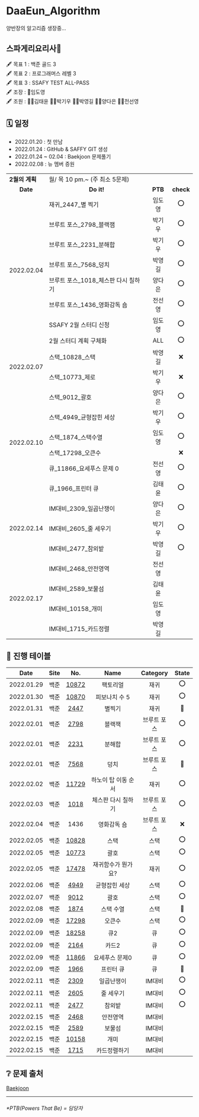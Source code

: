 DaaEun_Algorithm
===
양반장의 알고리즘 생장중...


## 스파게리요리사🍝  
🖋 목표 1 : 백준 골드 3   
🖋 목표 2 : 프로그래머스 레벨 3   
🖋 목표 3 : SSAFY TEST ALL-PASS   
🖋 조장 : 🤴임도영    
🖋 조원 : 👨‍💻김태윤 👨‍💻박기우 👨‍💻박영길 👩‍💻양다은 👩‍💻전선영   


## 🗓 일정 
- 2022.01.20 : 첫 만남
- 2022.01.24 : GitHub & SAFFY GIT 생성 
- 2022.01.24 ~ 02.04 : Baekjoon 문제풀기
- 2022.02.08 : 뉴 멤버 증원

<table>
  <tr>
    <td colspan="1"><b>2월의 계획</b></td>
     <td colspan="3">월/ 목 10 pm.~ (주 최소 5문제) </td>
  </tr>
  <tr align="center">
    <td><b>Date</b></td>
    <td><b>Do it!</b></td>
    <td><b>PTB</b></td>
    <td><b>check</b></td>
  </tr>
  <tr align="center">
    <td rowspan="8" >2022.02.04</td>
    <td align="left">재귀_2447_별 찍기</td>
    <td>임도영</td>
    <td>⭕️</td>
  </tr>
  <tr align="center">
    <td align="left">브루트 포스_2798_블랙잼</td>
    <td>박기우</td>
    <td>⭕️</td>
  </tr>
  <tr align="center">
    <td align="left">브루트 포스_2231_분해합</td>
    <td>박기우</td>
    <td>⭕️</td>
  </tr>
  <tr align="center">
    <td align="left">브루트 포스_7568_덩치</td>
    <td>박영길</td>
    <td>⭕️</td>
  </tr>
  <tr align="center">
    <td align="left">브루트 포스_1018_체스판 다시 칠하기</td>
    <td>양다은</td>
    <td>⭕️</td>
  </tr>
  <tr align="center">
    <td align="left">브루트 포스_1436_영화감독 숌</td>
    <td>전선영</td>
    <td>⭕️</td>
  </tr>
  <tr align="center">
    <td align="left">SSAFY 2월 스터디 신청</td>
    <td>임도영</td>
    <td>⭕️</td>
  </tr>
  <tr align="center">
    <td align="left">2월 스터디 계획 구체화</td>
    <td>ALL</td>
    <td>⭕️</td>
  </tr>
  <tr align="center">
    <td rowspan="2" >2022.02.07</td>
    <td align="left">스택_10828_스택</td>
    <td>박영길</td>
    <td>❌</td>
  </tr>
  <tr align="center">
    <td align="left">스택_10773_제로</td>
    <td>박기우</td>
    <td>❌</td>
  </tr>
  <tr align="center">
    <td rowspan="6" >2022.02.10</td>
    <td align="left">스택_9012_괄호</td>
    <td>양다은</td>
    <td>⭕️</td>
  </tr>
   <tr align="center">
    <td align="left">스택_4949_균형잡힌 세상</td>
    <td>박기우</td>
    <td>⭕️</td>
  </tr>
  <tr align="center">
    <td align="left">스택_1874_스택수열</td>
    <td>임도영</td>
    <td>⭕️</td>
  </tr>
  <tr align="center">
    <td align="left">스택_17298_오큰수</td>
    <td></td>
    <td>❌</td>
  </tr>
  <tr align="center">
    <td align="left">큐_11866_요세푸스 문제 0</td>
    <td>전선영</td>
    <td>⭕️</td>
  </tr>
  <tr align="center">
    <td align="left">큐_1966_프린터 큐</td>
    <td>김태윤</td>
    <td>⭕️</td>
  </tr>
  <tr align="center">
    <td rowspan="3" >2022.02.14</td>
    <td align="left">IM대비_2309_일곱난쟁이</td>
    <td>양다은</td>
    <td>⭕️</td>
  </tr>
   <tr align="center">
    <td align="left">IM대비_2605_줄 세우기</td>
    <td>박기우</td>
    <td>⭕️</td>
  </tr>
  <tr align="center">
    <td align="left">IM대비_2477_참외밭</td>
    <td>박영길</td>
    <td>⭕️</td>
  </tr>
  <tr align="center">
    <td rowspan="4" >2022.02.17</td>
    <td align="left">IM대비_2468_안전영역</td>
    <td>전선영</td>
    <td></td>
  </tr>
   <tr align="center">
    <td align="left">IM대비_2589_보물섬</td>
    <td>김태윤</td>
    <td></td>
  </tr>
  <tr align="center">
    <td align="left">IM대비_10158_개미</td>
    <td>임도영</td>
    <td></td>
  </tr>
  <tr align="center">
    <td align="left">IM대비_1715_카드정렬</td>
    <td>박영길</td>
    <td></td>
  </tr>
</table>


## 🚥 진행 테이블
|Date|Site|No.|Name|Category|State|
|:-:|:-:|:-:|:-:|:-:|:-:|
|2022.01.29|백준|[10872](https://github.com/Java-3-0/DaaEun_Algorithm/tree/main/workspace/bj_10872/src)|팩토리얼|재귀|⭕️|
|2022.01.30|백준|[10870](https://github.com/Java-3-0/DaaEun_Algorithm/tree/main/workspace/bj_10870/src)|피보나치 수 5|재귀|⭕️|
|2022.01.31|백준|[2447](https://github.com/Java-3-0/DaaEun_Algorithm/tree/main/workspace/bj_2447/src)|별찍기|재귀|💢|
|2022.02.01|백준|[2798](https://github.com/Java-3-0/DaaEun_Algorithm/tree/main/workspace/bj_2798/src)|블랙잭|브루트 포스|⭕️|
|2022.02.01|백준|[2231](https://github.com/Java-3-0/DaaEun_Algorithm/tree/main/workspace/bj_2231/src)|분해합|브루트 포스|⭕️|
|2022.02.01|백준|[7568](https://github.com/Java-3-0/DaaEun_Algorithm/tree/main/workspace/bj_7568/src)|덩치|브루트 포스|💢|
|2022.02.02|백준|[11729](https://github.com/Java-3-0/DaaEun_Algorithm/tree/main/workspace/bj_11729/src)|하노이 탑 이동 순서|재귀|⭕️|
|2022.02.03|백준|[1018](https://github.com/Java-3-0/DaaEun_Algorithm/tree/main/workspace/bj_1018/src)|체스판 다시 칠하기|브루트 포스|⭕️|
|2022.02.04|백준|1436|영화감독 숌|브루트 포스|❌|
|2022.02.05|백준|[10828](https://github.com/Java-3-0/DaaEun_Algorithm/tree/main/workspace/bj_10828/src)|스택|스택|⭕️|
|2022.02.05|백준|[10773](https://github.com/Java-3-0/DaaEun_Algorithm/tree/main/workspace/bj_10773/src)|괄호|스택|⭕️|
|2022.02.05|백준|[17478](https://github.com/DaaEun/JavaWorkspace/tree/main/bj_17478/src)|재귀함수가 뭔가요?|재귀|⭕️|
|2022.02.06|백준|[4949](https://github.com/Java-3-0/DaaEun_Algorithm/tree/main/workspace/bj_4949/src)|균형잡힌 세상|스택|⭕️|
|2022.02.07|백준|[9012](https://github.com/Java-3-0/DaaEun_Algorithm/tree/main/workspace/bj_9012/src)|괄호|스택|⭕️|
|2022.02.08|백준|[1874](https://github.com/Java-3-0/DaaEun_Algorithm/tree/main/workspace/bj_1874/src)|스택 수열|스택|💢|
|2022.02.09|백준|[17298](https://github.com/Java-3-0/DaaEun_Algorithm/tree/main/workspace/bj_17298/src)|오큰수|스택|⭕️|
|2022.02.09|백준|[18258](https://github.com/Java-3-0/DaaEun_Algorithm/tree/main/workspace/bj_18258/src)|큐2|큐|⭕️|
|2022.02.09|백준|[2164](https://github.com/Java-3-0/DaaEun_Algorithm/tree/main/workspace/bj_2164/src)|카드2|큐|⭕️|
|2022.02.09|백준|[11866](https://github.com/Java-3-0/DaaEun_Algorithm/tree/main/workspace/bj_11866/src)|요세푸스 문제0|큐|⭕️|
|2022.02.09|백준|[1966](https://github.com/Java-3-0/DaaEun_Algorithm/tree/main/workspace/bj_1966/src)|프린터 큐|큐|💢|
|2022.02.11|백준|[2309](https://github.com/Java-3-0/DaaEun_Algorithm/tree/main/workspace/bj_2309/src)|일곱난쟁이|IM대비|⭕️|
|2022.02.11|백준|[2605](https://github.com/Java-3-0/DaaEun_Algorithm/tree/main/workspace/bj_2605/src)|줄 세우기|IM대비|⭕️|
|2022.02.11|백준|[2477](https://github.com/Java-3-0/DaaEun_Algorithm/tree/main/workspace/bj_2477/src)|참외밭|IM대비|⭕️|
|2022.02.15|백준|[2468](https://github.com/Java-3-0/DaaEun_Algorithm/tree/main/workspace/bj_2468/src)|안전영역|IM대비||
|2022.02.15|백준|[2589](https://github.com/Java-3-0/DaaEun_Algorithm/tree/main/workspace/bj_2589/src)|보물섬|IM대비||
|2022.02.15|백준|[10158](https://github.com/Java-3-0/DaaEun_Algorithm/tree/main/workspace/bj_10158/src)|개미|IM대비||
|2022.02.15|백준|[1715](https://github.com/Java-3-0/DaaEun_Algorithm/tree/main/workspace/bj_1715/src)|카드정렬하기|IM대비||

## ❔ 문제 출처
[Baekjoon](https://www.acmicpc.net/)


* * *
###### *PTB(Powers That Be) = 담당자
